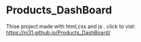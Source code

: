 # Products_DashBoard
Thise project made with html,css and js .
click to vist: https://ni31.github.io/Products_DashBoard/

